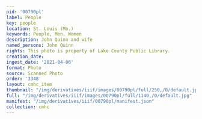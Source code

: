 ```yaml
---
pid: '00790pl'
label: People
key: people
location: St. Louis (Mo.)
keywords: People, Men, Women
description: John Quinn and wife
named_persons: John Quinn
rights: This photo is property of Lake County Public Library.
creation_date: 
ingest_date: '2021-04-06'
format: Photo
source: Scanned Photo
order: '3348'
layout: cmhc_item
thumbnail: "/img/derivatives/iiif/images/00790pl/full/250,/0/default.jpg"
full: "/img/derivatives/iiif/images/00790pl/full/1140,/0/default.jpg"
manifest: "/img/derivatives/iiif/00790pl/manifest.json"
collection: cmhc
---
```

